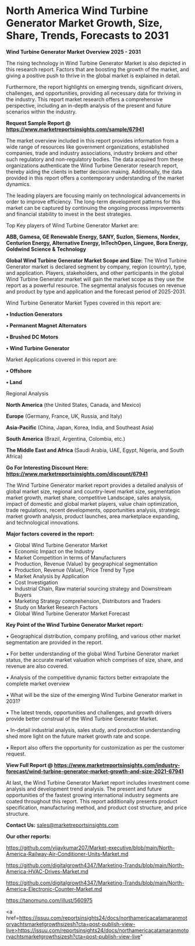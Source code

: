 # North America Wind Turbine Generator Market Growth, Size, Share, Trends, Forecasts to 2031

<Strong> Wind Turbine Generator Market Overview 2025 - 2031</strong>

The rising technology in Wind Turbine Generator Market is also depicted in this research report. Factors that are boosting the growth of the market, and giving a positive push to thrive in the global market is explained in detail.

Furthermore, the report highlights on emerging trends, significant drivers, challenges, and opportunities, providing all necessary data for thriving in the industry. This report market research offers a comprehensive perspective, including an in-depth analysis of the present and future scenarios within the industry.

<strong>Request Sample Report @ <a href=https://www.marketreportsinsights.com/sample/67941>https://www.marketreportsinsights.com/sample/67941</a></strong>

The market overview included in this report provides information from a wide range of resources like government organizations, established companies, trade and industry associations, industry brokers and other such regulatory and non-regulatory bodies. The data acquired from these organizations authenticate the Wind Turbine Generator research report, thereby aiding the clients in better decision making. Additionally, the data provided in this report offers a contemporary understanding of the market dynamics.

The leading players are focusing mainly on technological advancements in order to improve efficiency. The long-term development patterns for this market can be captured by continuing the ongoing process improvements and financial stability to invest in the best strategies.

Top Key players of Wind Turbine Generator Market are:

<strong>ABB, Gamesa, GE Renewable Energy, SANY, Suzlon, Siemens, Nordex, Centurion Energy, Alternative Energy, InTechOpen, Linguee, Bora Energy, Goldwind Science & Technology</strong>

<strong><b>Global Wind Turbine Generator Market Scope and Size:</b></strong>
The Wind Turbine Generator market is declared segment by company, region (country), type, and application. Players, stakeholders, and other participants in the global Wind Turbine Generator market will gain the market scope as they use the report as a powerful resource. The segmental analysis focuses on revenue and product by type and application and the forecast period of 2025-2031.

Wind Turbine Generator Market Types covered in this report are:

<strong>• Induction Generators

• Permanent Magnet Alternators

• Brushed DC Motors

• Wind Turbine Generator</strong>

Market Applications covered in this report are:

<strong>• Offshore

• Land</strong> 

Regional Analysis

<strong>North America</strong> (the United States, Canada, and Mexico)

<strong>Europe</strong> (Germany, France, UK, Russia, and Italy)

<strong>Asia-Pacific</strong> (China, Japan, Korea, India, and Southeast Asia)

<strong>South America</strong> (Brazil, Argentina, Colombia, etc.)

<strong>The Middle East and Africa</strong> (Saudi Arabia, UAE, Egypt, Nigeria, and South Africa)

<strong>Go For Interesting Discount Here: <a href=https://www.marketreportsinsights.com/discount/67941>https://www.marketreportsinsights.com/discount/67941</a></strong>

The Wind Turbine Generator market report provides a detailed analysis of global market size, regional and country-level market size, segmentation market growth, market share, competitive Landscape, sales analysis, impact of domestic and global market players, value chain optimization, trade regulations, recent developments, opportunities analysis, strategic market growth analysis, product launches, area marketplace expanding, and technological innovations.

<strong><b>Major factors covered in the report:</b></strong>
<ul>
  <li>Global Wind Turbine Generator Market </li>
  <li>Economic Impact on the Industry</li>
  <li>Market Competition in terms of Manufacturers</li>
  <li>Production, Revenue (Value) by geographical segmentation</li>
  <li>Production, Revenue (Value), Price Trend by Type</li>
  <li>Market Analysis by Application</li>
  <li>Cost Investigation</li>
  <li>Industrial Chain, Raw material sourcing strategy and Downstream Buyers</li>
  <li>Marketing Strategy comprehension, Distributors and Traders</li>
  <li>Study on Market Research Factors</li>
  <li>Global Wind Turbine Generator Market Forecast</li>
</ul>

<strong><b>Key Point of the Wind Turbine Generator Market report:</b></strong>

• Geographical distribution, company profiling, and various other market segmentation are provided in the report.

• For better understanding of the global Wind Turbine Generator market status, the accurate market valuation which comprises of size, share, and revenue are also covered.

• Analysis of the competitive dynamic factors better extrapolate the complete market overview

• What will be the size of the emerging Wind Turbine Generator market in 2031?

• The latest trends, opportunities and challenges, and growth drivers provide better construal of the Wind Turbine Generator Market.

• In-detail industrial analysis, sales study, and production understanding shed more light on the future market growth rate and scope.

• Report also offers the opportunity for customization as per the customer request.

<strong><b>View Full Report @ <a href=https://www.marketreportsinsights.com/industry-forecast/wind-turbine-generator-market-growth-and-size-2021-67941>https://www.marketreportsinsights.com/industry-forecast/wind-turbine-generator-market-growth-and-size-2021-67941</a></b></strong>


At last, the Wind Turbine Generator Market report includes investment come analysis and development trend analysis. The present and future opportunities of the fastest growing international industry segments are coated throughout this report. This report additionally presents product specification, manufacturing method, and product cost structure, and price structure.

<strong>Contact Us:</strong>
sales@marketreportsinsights.com

<strong>Our other reports:</strong>

<a href=https://github.com/vijaykumar207/Market-executive/blob/main/North-America-Railway-Air-Conditioner-Units-Market.md>https://github.com/vijaykumar207/Market-executive/blob/main/North-America-Railway-Air-Conditioner-Units-Market.md</a>

<a href=https://github.com/digitalgrowth4347/Marketing-Trands/blob/main/North-America-HVAC-Drives-Market.md>https://github.com/digitalgrowth4347/Marketing-Trands/blob/main/North-America-HVAC-Drives-Market.md</a>

<a href=https://github.com/digitalgrowth4347/Marketing-Trands/blob/main/North-America-Electronic-Counter-Market.md>https://github.com/digitalgrowth4347/Marketing-Trands/blob/main/North-America-Electronic-Counter-Market.md</a>

<a href=https://tanomuno.com/illust/560975>https://tanomuno.com/illust/560975</a>

<a href=https://issuu.com/reportsinsights24/docs/northamericacatamaranmotoryachtsmarketgrowthsizesh?cta=post-publish-view-live>https://issuu.com/reportsinsights24/docs/northamericacatamaranmotoryachtsmarketgrowthsizesh?cta=post-publish-view-live</a>"
